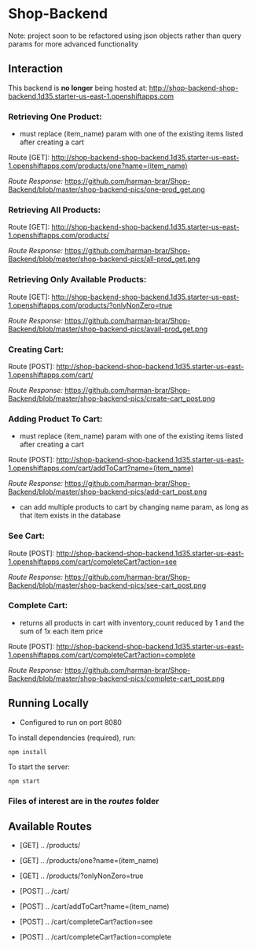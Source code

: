 # Shop-Backend

Note: project soon to be refactored using json objects rather than query params for more advanced functionality

## Interaction
This backend is **no longer** being hosted at: http://shop-backend-shop-backend.1d35.starter-us-east-1.openshiftapps.com

### Retrieving One Product:
* must replace (item_name) param with one of the existing items listed after creating a cart

Route [GET]: http://shop-backend-shop-backend.1d35.starter-us-east-1.openshiftapps.com/products/one?name=(item_name)

_Route Response:_ https://github.com/harman-brar/Shop-Backend/blob/master/shop-backend-pics/one-prod_get.png

### Retrieving All Products:
Route [GET]: http://shop-backend-shop-backend.1d35.starter-us-east-1.openshiftapps.com/products/   

_Route Response:_ https://github.com/harman-brar/Shop-Backend/blob/master/shop-backend-pics/all-prod_get.png 

### Retrieving Only Available Products:
Route [GET]: http://shop-backend-shop-backend.1d35.starter-us-east-1.openshiftapps.com/products/?onlyNonZero=true

_Route Response:_ https://github.com/harman-brar/Shop-Backend/blob/master/shop-backend-pics/avail-prod_get.png

### Creating Cart:
Route [POST]: http://shop-backend-shop-backend.1d35.starter-us-east-1.openshiftapps.com/cart/

_Route Response:_ https://github.com/harman-brar/Shop-Backend/blob/master/shop-backend-pics/create-cart_post.png

### Adding Product To Cart:
* must replace (item_name) param with one of the existing items listed after creating a cart

Route [POST]: http://shop-backend-shop-backend.1d35.starter-us-east-1.openshiftapps.com/cart/addToCart?name=(item_name)

_Route Response:_ https://github.com/harman-brar/Shop-Backend/blob/master/shop-backend-pics/add-cart_post.png

* can add multiple products to cart by changing name param, as long as that item exists in the database

### See Cart:
Route [POST]: http://shop-backend-shop-backend.1d35.starter-us-east-1.openshiftapps.com/cart/completeCart?action=see

_Route Response:_ https://github.com/harman-brar/Shop-Backend/blob/master/shop-backend-pics/see-cart_post.png

### Complete Cart:
* returns all products in cart with inventory_count reduced by 1 and the sum of 1x each item price

Route [POST]: http://shop-backend-shop-backend.1d35.starter-us-east-1.openshiftapps.com/cart/completeCart?action=complete

_Route Response:_ https://github.com/harman-brar/Shop-Backend/blob/master/shop-backend-pics/complete-cart_post.png

## Running Locally

* Configured to run on port 8080

To install dependencies (required), run: 
```
npm install
```

To start the server:
```
npm start
```
### Files of interest are in the _routes_ folder

## Available Routes
- [GET] ..  /products/

- [GET] ..  /products/one?name=(item_name)

- [GET] ..  /products/?onlyNonZero=true

- [POST] .. /cart/

- [POST] .. /cart/addToCart?name=(item_name)

- [POST] .. /cart/completeCart?action=see

- [POST] .. /cart/completeCart?action=complete
